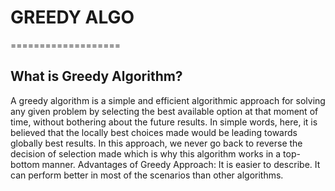 

# GREEDY ALGO
===================
## What is Greedy Algorithm?
A greedy algorithm is a simple and efficient algorithmic approach for solving any given problem by selecting the best available option at that moment of time, without bothering about the future results.
In simple words, here, it is believed that the locally best choices made would be leading towards globally best results.
In this approach, we never go back to reverse the decision of selection made which is why this algorithm works in a top-bottom manner.
Advantages of Greedy Approach:
It is easier to describe.
It can perform better in most of the scenarios than other algorithms.